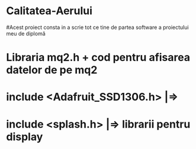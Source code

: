 # Calitatea-Aerului
#Acest proiect consta in a scrie tot ce tine de partea software a proiectului meu de diplomă
# Libraria mq2.h + cod pentru afisarea datelor de pe mq2
# include <Adafruit_SSD1306.h>  |=>
# include <splash.h>            |=> librarii pentru display
